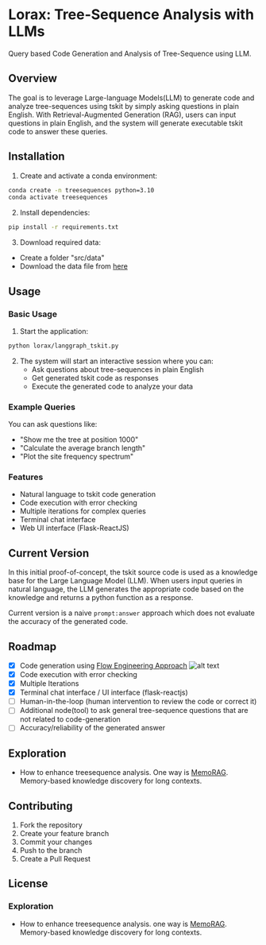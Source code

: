 # Lorax: Tree-Sequence Analysis with LLMs

Query based Code Generation and Analysis of Tree-Sequence using LLM.

## Overview

The goal is to leverage Large-language Models(LLM) to generate code and analyze tree-sequences using tskit by simply asking questions in plain English. With Retrieval-Augmented Generation (RAG), users can input questions in plain English, and the system will generate executable tskit code to answer these queries.

## Installation

1. Create and activate a conda environment:
```bash
conda create -n treesequences python=3.10
conda activate treesequences
```

2. Install dependencies:
```bash
pip install -r requirements.txt
```

3. Download required data:
- Create a folder "src/data"
- Download the data file from [here](https://drive.google.com/file/d/1pkV2PRwefiteQRreSd7DZsgkdyrmo1Wq/view?usp=drive_link)

## Usage

### Basic Usage

1. Start the application:
```bash
python lorax/langgraph_tskit.py
```

2. The system will start an interactive session where you can:
   - Ask questions about tree-sequences in plain English
   - Get generated tskit code as responses
   - Execute the generated code to analyze your data

### Example Queries

You can ask questions like:
- "Show me the tree at position 1000"
- "Calculate the average branch length"
- "Plot the site frequency spectrum"

### Features

- Natural language to tskit code generation
- Code execution with error checking
- Multiple iterations for complex queries
- Terminal chat interface
- Web UI interface (Flask-ReactJS)

## Current Version

In this initial proof-of-concept, the tskit source code is used as a knowledge base for the Large Language Model (LLM). When users input queries in natural language, the LLM generates the appropriate code based on the knowledge and returns a python function as a response.

Current version is a naive ```prompt:answer``` approach which does not evaluate the accuracy of the generated code.

## Roadmap

- [x] Code generation using [Flow Engineering Approach](https://arxiv.org/pdf/2401.08500)
  ![alt text](assets/image.png)
- [x] Code execution with error checking
- [x] Multiple Iterations
- [x] Terminal chat interface / UI interface (flask-reactjs)
- [ ] Human-in-the-loop (human intervention to review the code or correct it)
- [ ] Additional node(tool) to ask general tree-sequence questions that are not related to code-generation
- [ ] Accuracy/reliability of the generated answer

## Exploration

- How to enhance treesequence analysis. One way is [MemoRAG](https://github.com/qhjqhj00/MemoRAG). Memory-based knowledge discovery for long contexts.

## Contributing

1. Fork the repository
2. Create your feature branch
3. Commit your changes
4. Push to the branch
5. Create a Pull Request

## License

### Exploration
-  How to enhance treesequence analysis. one way is [MemoRAG](https://github.com/qhjqhj00/MemoRAG). Memory-based knowledge discovery for long contexts. 

